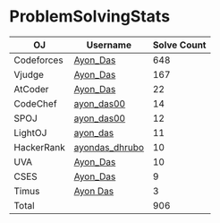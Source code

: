 # ProblemSolvingStats

| OJ | Username | Solve Count |
| -- | -------- | ----------- |
| Codeforces | [Ayon_Das](https://codeforces.com/profile/Ayon_Das) | 648 |
| Vjudge | [Ayon_Das](https://vjudge.net/user/Ayon_Das) | 167 |
| AtCoder | [Ayon_Das](https://atcoder.jp/users/Ayon_Das) | 22 |
| CodeChef | [ayon_das00](https://www.codechef.com/users/ayon_das00) | 14 |
| SPOJ | [ayon_das00](https://www.spoj.com/users/ayon_das00/) | 12 | 
| LightOJ | [ayon_das](https://lightoj.com/user/ayon_das) | 11 | 
| HackerRank | [ayondas_dhrubo](https://www.hackerrank.com/profile/ayondas_dhrubo) | 10 |
| UVA | [Ayon_Das](https://uhunt.onlinejudge.org/id/1320269) | 10 |
| CSES | [Ayon_Das](https://cses.fi/user/82031) | 9 |
| Timus | [Ayon Das](https://acm.timus.ru/author.aspx?id=312405) | 3 |
| Total | | 906 |
